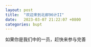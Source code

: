 ```yaml
---
layout: post
title:  "欢迎来到北邮96计II"
date:   2023-03-07 21:22:07 +0800
categories: bupt
---
```

如果你是我们中的一员，赶快来参与完善